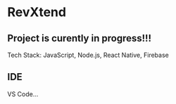 # RevXtend

## Project is curently in progress!!!

Tech Stack: JavaScript, Node.js, React Native, Firebase 

## IDE
VS Code...
 
